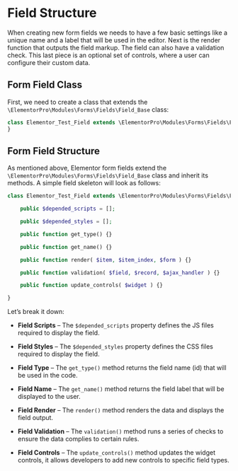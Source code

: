 # Field Structure

<Badge type="tip" vertical="top" text="Elementor Pro" /> <Badge type="warning" vertical="top" text="Advanced" />

When creating new form fields we needs to have a few basic settings like a unique name and a label that will be used in the editor. Next is the render function that outputs the field markup. The field can also have a validation check. This last piece is an optional set of controls, where a user can configure their custom data.

## Form Field Class

First, we need to create a class that extends the `\ElementorPro\Modules\Forms\Fields\Field_Base` class:

```php
class Elementor_Test_Field extends \ElementorPro\Modules\Forms\Fields\Field_Base {
}
```

## Form Field Structure

As mentioned above, Elementor form fields extend the `\ElementorPro\Modules\Forms\Fields\Field_Base` class and inherit its methods. A simple field skeleton will look as follows:

```php
class Elementor_Test_Field extends \ElementorPro\Modules\Forms\Fields\Field_Base {

	public $depended_scripts = [];

	public $depended_styles = [];

	public function get_type() {}

	public function get_name() {}

	public function render( $item, $item_index, $form ) {}

	public function validation( $field, $record, $ajax_handler ) {}

	public function update_controls( $widget ) {}

}
```

Let’s break it down:

* **Field Scripts** – The `$depended_scripts` property defines the JS files required to display the field.

* **Field Styles** – The `$depended_styles` property defines the CSS files required to display the field.

* **Field Type** – The `get_type()` method returns the field name (id) that will be used in the code.

* **Field Name** – The `get_name()` method returns the field label that will be displayed to the user.

* **Field Render** – The `render()` method renders the data and displays the field output.

* **Field Validation** – The `validation()` method runs a series of checks to ensure the data complies to certain rules.

* **Field Controls** – The `update_controls()` method updates the widget controls, it allows developers to add new controls to specific field types.
